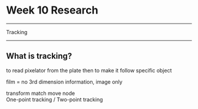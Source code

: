 # Week 10 Research
- - -   
Tracking   
- - - 
## What is tracking?
to read pixelator from the plate then to make it follow specific object

film = no 3rd dimension information, image only     
   

transform match move node    
One-point tracking / Two-point tracking
